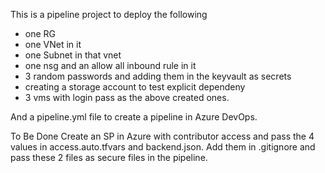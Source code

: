 This is a pipeline project to deploy the following 

- one RG
- one VNet in it
- one Subnet in that vnet
- one nsg and an allow all inbound rule in it
- 3 random passwords and adding them in the keyvault as secrets
- creating a storage account to test explicit dependeny
- 3 vms with login pass as the above created ones.

And a pipeline.yml file to create a pipeline in Azure DevOps.

To Be Done
Create an SP in Azure with contributor access and pass the 4 values in access.auto.tfvars and backend.json. Add them in .gitignore and pass these 2 files as secure files in the pipeline.

